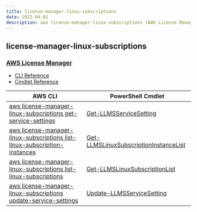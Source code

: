 ```yaml
---
title: license-manager-linux-subscriptions
date: 2023-04-01
description: aws license-manager-linux-subscriptions (AWS License Manager) command/cmdlet list.
---
```


## license-manager-linux-subscriptions

### [AWS License Manager](https://aws.amazon.com/license-manager/)

* [CLI Reference](https://docs.aws.amazon.com/cli/latest/reference/license-manager-linux-subscriptions/index.html)
* [Cmdlet Reference](https://docs.aws.amazon.com/powershell/latest/reference/items/LicenseManagerLinuxSubscriptions_cmdlets.html)

|AWS CLI|PowerShell Cmdlet|
|----|----|
|[aws license-manager-linux-subscriptions get-service-settings](https://docs.aws.amazon.com/cli/latest/reference/license-manager-linux-subscriptions/get-service-settings.html)|[Get-LLMSServiceSetting](https://docs.aws.amazon.com/powershell/latest/reference/items/Get-LLMSServiceSetting.html)|
|[aws license-manager-linux-subscriptions list-linux-subscription-instances](https://docs.aws.amazon.com/cli/latest/reference/license-manager-linux-subscriptions/list-linux-subscription-instances.html)|[Get-LLMSLinuxSubscriptionInstanceList](https://docs.aws.amazon.com/powershell/latest/reference/items/Get-LLMSLinuxSubscriptionInstanceList.html)|
|[aws license-manager-linux-subscriptions list-linux-subscriptions](https://docs.aws.amazon.com/cli/latest/reference/license-manager-linux-subscriptions/list-linux-subscriptions.html)|[Get-LLMSLinuxSubscriptionList](https://docs.aws.amazon.com/powershell/latest/reference/items/Get-LLMSLinuxSubscriptionList.html)|
|[aws license-manager-linux-subscriptions update-service-settings](https://docs.aws.amazon.com/cli/latest/reference/license-manager-linux-subscriptions/update-service-settings.html)|[Update-LLMSServiceSetting](https://docs.aws.amazon.com/powershell/latest/reference/items/Update-LLMSServiceSetting.html)|


